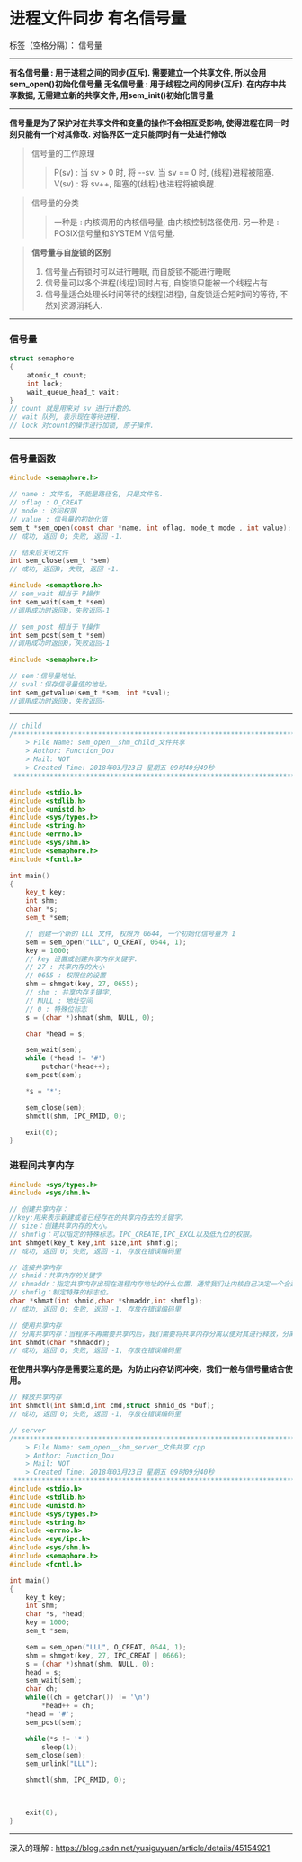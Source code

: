 # 进程文件同步 有名信号量

标签（空格分隔）： 信号量

---

**有名信号量 : 用于进程之间的同步(互斥). 需要建立一个共享文件, 所以会用sem_open()初始化信号量**
**无名信号量 : 用于线程之间的同步(互斥). 在内存中共享数据, 无需建立新的共享文件, 用sem_init()初始化信号量**

- - -

**信号量是为了保护对在共享文件和变量的操作不会相互受影响, 使得进程在同一时刻只能有一个对其修改.**
**对临界区一定只能同时有一处进行修改**

> 信号量的工作原理
>> P(sv) : 当 sv > 0 时, 将 --sv. 当 sv == 0 时, (线程)进程被阻塞.
>> V(sv) : 将 sv++, 阻塞的(线程)也进程将被唤醒.


> 信号量的分类
>> 一种是 : 内核调用的内核信号量, 由内核控制路径使用.
>> 另一种是 : POSIX信号量和SYSTEM V信号量.
>

> **信号量与自旋锁的区别**
> 1. 信号量占有锁时可以进行睡眠, 而自旋锁不能进行睡眠
> 2. 信号量可以多个进程(线程)同时占有, 自旋锁只能被一个线程占有
> 3. 信号量适合处理长时间等待的线程(进程), 自旋锁适合短时间的等待, 不然对资源消耗大.

- - -

### 信号量

```c
struct semaphore
{
　　 atomic_t count;
　　 int lock;
　　 wait_queue_head_t wait;
}
// count 就是用来对 sv 进行计数的.
// wait 队列, 表示现在等待进程.
// lock 对count的操作进行加锁, 原子操作.
```

- - -

### 信号量函数

```c
#include <semaphore.h>

// name : 文件名, 不能是路径名, 只是文件名.
// oflag : O_CREAT
// mode : 访问权限
// value : 信号量的初始化值
sem_t *sem_open(const char *name, int oflag, mode_t mode , int value);
// 成功, 返回 0; 失败, 返回 -1.

// 结束后关闭文件
int sem_close(sem_t *sem)
// 成功, 返回0; 失败, 返回 -1.
```

```c
#include <semapthore.h>
// sem_wait 相当于 P操作
int sem_wait(sem_t *sem)
//调用成功时返回0，失败返回-1

// sem_post 相当于 V操作
int sem_post(sem_t *sem)
//调用成功时返回0，失败返回-1
```

```c
#include <semaphore.h>

// sem：信号量地址。
// sval：保存信号量值的地址。
int sem_getvalue(sem_t *sem, int *sval);
//调用成功时返回0，失败返回-
```

- - -

```c++
// child
/*************************************************************************
    > File Name: sem_open__shm_child_文件共享
    > Author: Function_Dou
    > Mail: NOT
    > Created Time: 2018年03月23日 星期五 09时40分49秒
 ************************************************************************/

#include <stdio.h>
#include <stdlib.h>
#include <unistd.h>
#include <sys/types.h>
#include <string.h>
#include <errno.h>
#include <sys/shm.h>
#include <semaphore.h>
#include <fcntl.h>

int main()
{
	key_t key;
	int shm;
	char *s;
	sem_t *sem;

	// 创建一个新的 LLL 文件, 权限为 0644, 一个初始化信号量为 1
	sem = sem_open("LLL", O_CREAT, 0644, 1);
	key = 1000;
	// key 设置或创建共享内存关键字.
	// 27 : 共享内存的大小
	// 0655 : 权限位的设置
	shm = shmget(key, 27, 0655);
	// shm : 共享内存关键字,
	// NULL : 地址空间
	// 0 : 特殊位标志
	s = (char *)shmat(shm, NULL, 0);

	char *head = s;

	sem_wait(sem);
	while (*head != '#')
		putchar(*head++);
	sem_post(sem);

	*s = '*';

	sem_close(sem);
	shmctl(shm, IPC_RMID, 0);

	exit(0);
}
```

### 进程间共享内存

```c
#include <sys/types.h>
#include <sys/shm.h>

// 创建共享内存：
//key:用来表示新建或者已经存在的共享内存去的关键字。
// size：创建共享内存的大小。
// shmflg：可以指定的特殊标志。IPC_CREATE,IPC_EXCL以及低九位的权限。
int shmget(key_t key,int size,int shmflg);
// 成功, 返回 0; 失败, 返回 -1, 存放在错误编码里
```

```c
// 连接共享内存
// shmid：共享内存的关键字
// shmaddr：指定共享内存出现在进程内存地址的什么位置，通常我们让内核自己决定一个合适的地址位置，用的时候设为0。
// shmflg：制定特殊的标志位。
char *shmat(int shmid,char *shmaddr,int shmflg);
// 成功, 返回 0; 失败, 返回 -1, 存放在错误编码里
```

```c
// 使用共享内存
// 分离共享内存：当程序不再需要共享内后，我们需要将共享内存分离以便对其进行释放，分离共享内存的函数原形如下：
int shmdt(char *shmaddr);
// 成功, 返回 0; 失败, 返回 -1, 存放在错误编码里
```

**在使用共享内存是需要注意的是，为防止内存访问冲突，我们一般与信号量结合使用。**
 
```c
// 释放共享内存
int shmctl(int shmid,int cmd,struct shmid_ds *buf);
// 成功, 返回 0; 失败, 返回 -1, 存放在错误编码里
```

```c
// server
/*************************************************************************
    > File Name: sem_open__shm_server_文件共享.cpp
    > Author: Function_Dou
    > Mail: NOT
    > Created Time: 2018年03月23日 星期五 09时09分40秒
 ************************************************************************/
#include <stdio.h>
#include <stdlib.h>
#include <unistd.h>
#include <sys/types.h>
#include <string.h>
#include <errno.h>
#include <sys/ipc.h>
#include <sys/shm.h>
#include <semaphore.h>
#include <fcntl.h>

int main()
{
	key_t key;
	int shm;
	char *s, *head;
	key = 1000;
	sem_t *sem;

	sem = sem_open("LLL", O_CREAT, 0644, 1);
	shm = shmget(key, 27, IPC_CREAT | 0666);
	s = (char *)shmat(shm, NULL, 0);
	head = s;
	sem_wait(sem);
	char ch;
	while((ch = getchar()) != '\n')
		*head++ = ch;
	*head = '#';
	sem_post(sem);

	while(*s != '*')
		sleep(1);
	sem_close(sem);
	sem_unlink("LLL");

	shmctl(shm, IPC_RMID, 0);
	


	exit(0);
}
```

- - -

深入的理解 : https://blog.csdn.net/yusiguyuan/article/details/45154921
